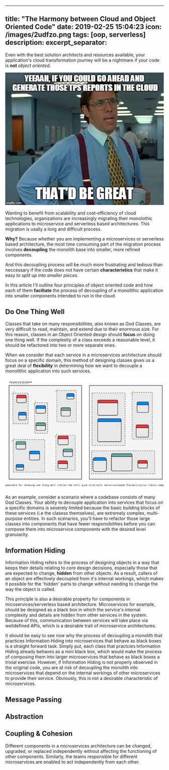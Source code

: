 
---
title:  "The Harmony between Cloud and Object Oriented Code"
date:   2019-02-25 15:04:23
icon: /images/2udfzo.png
tags: [oop, serverless]
description: 
excerpt_separator: 
---
Even with the best solution architects and resources available, your application's cloud transformation journey will be a nightmare if your code is **not** *object oriented*.
<!--more-->

![serverless_meme](/images/2udfzo.jpg)

Wanting to benefit from scalability and cost-efficiency of cloud technologies, organizations are increasingly migrating their monolothic applications to microservice and serverless based architectures. This migration is usally a long and difficult process.

**Why?** Because whether you are implementing a microservices or serverless based architecture, the most time consuming part of the migration process involves **decoupling** the monolith base into smaller, more refined components.

And this decoupling process will be much more frustrating and tedious than neccessary if the code does not have certain **characteristics** that make it easy *to split up into smaller pieces*. 

In this article I'll outline four principles of object oriented code and how each of them **faciltate** the process of decoupling of a monolithic application into smaller components intended to run in the cloud.

## Do One Thing Well
Classes that take on many responsibilities, also known as God Classes, are very difficult to read, maintain, and extend due to their enormous size. For this reason, classes in an Object Oriented design should **focus** on doing one thing well. If the complexity of a class exceeds a reasonable level, it should be refactored into two or more separate ones.

When we consider that each service in a microservices architecture should focus on a specific domain, this method of designing classes gives us a great deal of **flexibility** in determining how we want to decouple a monolithic application into such services. 

![do-one-thing-well](/images/do_one_thing_well.svg)

As an example, consider a scenario where a codebase consists of many God Classes. Your ability to decouple application into services that focus on a specific domains is severely limited because the basic building blocks of these services (i.e the clasess themselves), are extremely complex, multi-purpose entities. In such scenarios, you'll have to refactor those large classes into components that have fewer responsibilities before you can compose them into microservice components with the desired level granularity.

## Information Hiding

Information Hiding refers to the process of designing objects in a way that keeps their details relating to core design decisions, especially those that are expected to change, **hidden** from other objects. As a result, callers of an object are effectively decoupled from it's internal workings, which makes it possible for the 'hidden' parts to change without needing to change the way the object is called.

This principle is also a desirable property for components in micoservices/serverless based architecture. Microservices for example, should be designed as a black box in which the service's internal complexity and details are hidden from other services in the system. Because of this, communication between services will take place via welldefined APIs, which is a desirable trait of microservice architectures.

It should be easy to see now why the process of decoupling a monolith that practices Information Hiding into microservices that behave as black boxes is a straight forward task. Simply put, each class that practcies Information Hiding already behaves as a mini black box, which would make the process of composing them into larger microservices that behave as black boxes a trivial exercise. However, if Information Hiding is not properly observed in the original code, you are at risk of decoupling the monolith into microservices that depend on the internal workings of other microservices to provide their service. Obviously, this is not a desirable characteristic of microservices. 

## Message Passing
 
 

## Abstraction


## Coupling & Cohesion
Different components in a microservices architecture can be changed, upgraded, or replaced independently without affecting the functioning of other components. Similarly, the teams responsible for different microservices are enabled to act independently from each
other. 
